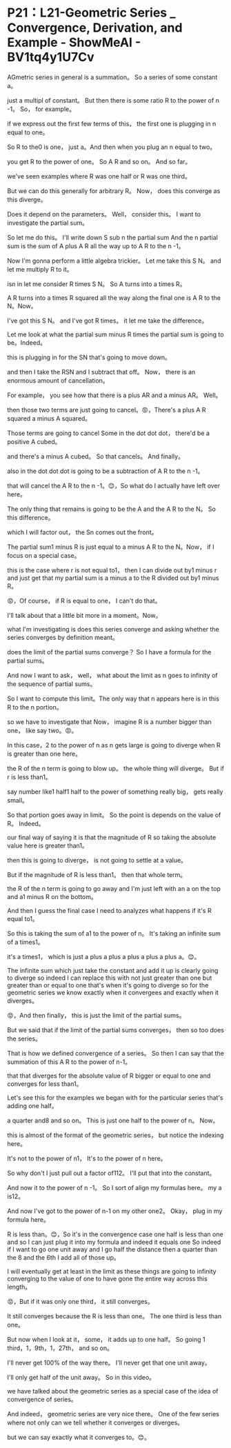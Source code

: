 # P21：L21-Geometric Series  _ Convergence, Derivation, and Example - ShowMeAI - BV1tq4y1U7Cv

AGmetric series in general is a summation。 So a series of some constant a。

 just a multipl of constant。 But then there is some ratio R to the power of n -1。 So， for example。

 if we express out the first few terms of this， the first one is plugging in n equal to one。

 So R to the0 is one， just a。And then when you plug an n equal to  two。

 you get R to the power of one。 So A R and so on。 And so far。

 we've seen examples where R was one half or R was one third。

 But we can do this generally for arbitrary R。 Now， does this converge as this diverge。

 Does it depend on the parameters。 Well， consider this。 I want to investigate the partial sum。

 So let me do this。 I'll write down S sub n the partial sum And the n partial sum is the sum of A plus A R all the way up to A R to the n -1。

 Now I'm gonna perform a little algebra trickier。 Let me take this S N。 and let me multiply R to it。

 isn in let me consider R times S N。 So A turns into a times R。

 A R turns into a times R squared all the way along the final one is A R to the N。Now。

 I've got this S N。 and I've got R times。 it let me take the difference。

 Let me look at what the partial sum minus R times the partial sum is going to be。Indeed。

 this is plugging in for the SN that's going to move down。

 and then I take the RSN and I subtract that off。 Now， there is an enormous amount of cancellation。

 For example， you see how that there is a plus AR and a minus AR。 Well。

 then those two terms are just going to cancel。😡，There's a plus A R squared a minus A squared。

 Those terms are going to cancel Some in the dot dot dot， there'd be a positive A cubed。

 and there's a minus A cubed。 So that cancels。 And finally。

 also in the dot dot dot is going to be a subtraction of A R to the n -1。

 that will cancel the A R to the n -1。😊，So what do I actually have left over here。

 The only thing that remains is going to be the A and the A R to the N。 So this difference。

 which I will factor out， the Sn comes out the front。

 The partial sum1 minus R is just equal to a minus A R to the N。Now， if I focus on a special case。

 this is the case where r is not equal to1， then I can divide out by1 minus r and just get that my partial sum is a minus a to the R divided out by1 minus R。

😡，Of course， if R is equal to one， I can't do that。

 I'll talk about that a little bit more in a moment。Now。

 what I'm investigating is does this series converge and asking whether the series converges by definition meant。

 does the limit of the partial sums converge？ So I have a formula for the partial sums。

 And now I want to ask， well， what about the limit as n goes to infinity of the sequence of partial sums。

 So I want to compute this limit。The only way that n appears here is in this R to the n portion。

 so we have to investigate that Now， imagine R is a number bigger than one， like say two。😡。

In this case，2 to the power of n as n gets large is going to diverge when R is greater than one here。

 the R of the n term is going to blow up。 the whole thing will diverge。 But if r is less than1。

 say number like1 half1 half to the power of something really big， gets really small。

 So that portion goes away in limit。 So the point is depends on the value of R。 Indeed。

 our final way of saying it is that the magnitude of R so taking the absolute value here is greater than1。

 then this is going to diverge， is not going to settle at a value。

 But if the magnitude of R is less than1。 then that whole term。

 the R of the n term is going to go away and I'm just left with an a on the top and a1 minus R on the bottom。

 And then I guess the final case I need to analyzes what happens if it's R equal to1。

 So this is taking the sum of a1 to the power of n。 It's taking an infinite sum of a times1。

 it's a times1， which is just a plus a plus a plus a plus a plus a。😊。

The infinite sum which just take the constant and add it up is clearly going to diverge so indeed I can replace this with not just greater than one but greater than or equal to one that's when it's going to diverge so for the geometric series we know exactly when it convergees and exactly when it diverges。

😡，And then finally， this is just the limit of the partial sums。

 But we said that if the limit of the partial sums converges， then so too does the series。

 That is how we defined convergence of a series。 So then I can say that the summation of this A R to the power of n-1。

 that that diverges for the absolute value of R bigger or equal to one and converges for less than1。

 Let's see this for the examples we began with for the particular series that's adding one half。

 a quarter and8 and so on。 This is just one half to the power of n。 Now。

 this is almost of the format of the geometric series， but notice the indexing here。

 It's not to the power of n1， It's to the power of n here。

 So why don't I just pull out a factor of112。 I'll put that into the constant。

 And now it to the power of n -1。 So I sort of align my formulas here。 my a is12。

 And now I've got to the power of n-1 on my other one2。 Okay， plug in my formula here。

 R is less than。😊，So it's in the convergence case one half is less than one and so I can just plug it into my formula and indeed it equals one So indeed if I want to go one unit away and I go half the distance then a quarter than the 8 and the 6th I add all of those up。

 I will eventually get at least in the limit as these things are going to infinity converging to the value of one to have gone the entire way across this length。

😡，But if it was only one third， it still converges。

 It still converges because the R is less than one。 The one third is less than one。

 But now when I look at it， some， it adds up to one half。 So going 1 third，1，9th，1，27th， and so on。

 I'll never get 100% of the way there。 I'll never get that one unit away。

 I'll only get half of the unit away。 So in this video。

 we have talked about the geometric series as a special case of the idea of convergence of series。

 And indeed， geometric series are very nice there。 One of the few series where not only can we tell whether it converges or diverges。

 but we can say exactly what it converges to。😊。